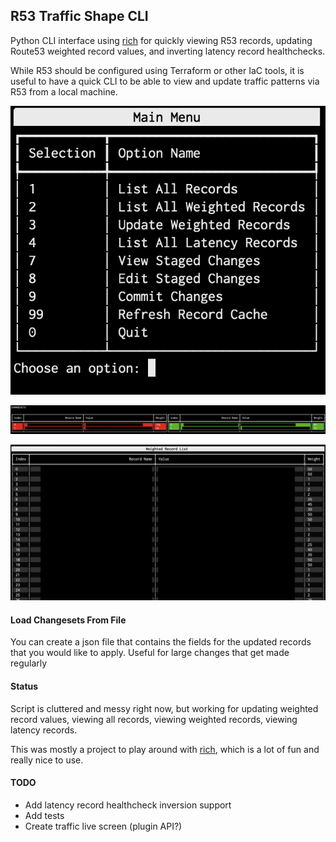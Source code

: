 ## R53 Traffic Shape CLI

Python CLI interface using [rich](https://github.com/willmcgugan/rich) for quickly viewing R53 records, updating Route53 weighted record values, and inverting latency record healthchecks.

While R53 should be configured using Terraform or other IaC tools, it is useful to have a quick CLI to be able to view and update traffic patterns via R53 from a local machine.

![menu](https://github.com/rollerd/r53_traffic_shape_cli/blob/master/imgs/menu.png)

![changes](https://github.com/rollerd/r53_traffic_shape_cli/blob/master/imgs/changes.png)

![recordlist](https://github.com/rollerd/r53_traffic_shape_cli/blob/master/imgs/record_list.png)

#### Load Changesets From File
You can create a json file that contains the fields for the updated records that you would like to apply.
Useful for large changes that get made regularly


#### Status
Script is cluttered and messy right now, but working for updating weighted record values, viewing all records, viewing weighted records, viewing latency records.

This was mostly a project to play around with [rich](https://github.com/willmcgugan/rich), which is a lot of fun and really nice to use.


#### TODO
- Add latency record healthcheck inversion support
- Add tests
- Create traffic live screen (plugin API?)
